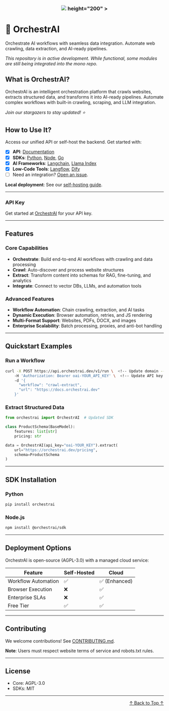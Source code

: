 <h3 align="center">
  <a name="readme-top"></a>
  <img
    src="https://raw.githubusercontent.com/your-username/orchestrai/main/img/orchestrai_logo.png"  <!-- Update logo path -->
    height="200"
  >
</h3>

# 🤖 OrchestrAI

Orchestrate AI workflows with seamless data integration. Automate web crawling, data extraction, and AI-ready pipelines.

_This repository is in active development. While functional, some modules are still being integrated into the mono repo._

## What is OrchestrAI?

OrchestrAI is an intelligent orchestration platform that crawls websites, extracts structured data, and transforms it into AI-ready pipelines. Automate complex workflows with built-in crawling, scraping, and LLM integration.

*Join our stargazers to stay updated! ⭐*

## How to Use It?

Access our unified API or self-host the backend. Get started with:

- [x] **API**: [Documentation](https://docs.orchestrai.dev/api-reference/introduction) <!-- Update links -->
- [x] **SDKs**: [Python](https://docs.orchestrai.dev/sdks/python), [Node](https://docs.orchestrai.dev/sdks/node), [Go](https://docs.orchestrai.dev/sdks/go)
- [x] **AI Frameworks**: [Langchain](https://python.langchain.com/docs/integrations/document_loaders/orchestrai/), [Llama Index](https://docs.llamaindex.ai/en/latest/examples/data_connectors/WebPageDemo/)
- [x] **Low-Code Tools**: [Langflow](https://docs.langflow.org/), [Dify](https://dify.ai/blog/integrated-with-orchestrai)
- [ ] Need an integration? [Open an issue](https://github.com/your-username/orchestrai/issues).

**Local deployment**: See our [self-hosting guide](CONTRIBUTING.md).

---

### API Key
Get started at [OrchestrAI](https://orchestrai.dev) for your API key. <!-- Update domain -->

---

## Features

### Core Capabilities
- **Orchestrate**: Build end-to-end AI workflows with crawling and data processing
- **Crawl**: Auto-discover and process website structures
- **Extract**: Transform content into schemas for RAG, fine-tuning, and analytics
- **Integrate**: Connect to vector DBs, LLMs, and automation tools

### Advanced Features
- **Workflow Automation**: Chain crawling, extraction, and AI tasks
- **Dynamic Execution**: Browser automation, retries, and JS rendering
- **Multi-Format Support**: Websites, PDFs, DOCX, and images
- **Enterprise Scalability**: Batch processing, proxies, and anti-bot handling

---

## Quickstart Examples

### Run a Workflow
```bash
curl -X POST https://api.orchestrai.dev/v1/run \  <!-- Update domain -->
    -H 'Authorization: Bearer oai-YOUR_API_KEY' \  <!-- Update API key prefix -->
    -d '{
      "workflow": "crawl-extract",
      "url": "https://docs.orchestrai.dev"
    }'
```

### Extract Structured Data
```python
from orchestrai import OrchestrAI  # Updated SDK

class ProductSchema(BaseModel):
    features: list[str]
    pricing: str

data = OrchestrAI(api_key="oai-YOUR_KEY").extract(
    url="https://orchestrai.dev/pricing",
    schema=ProductSchema
)
```

---

## SDK Installation

### Python
```bash
pip install orchestrai
```

### Node.js
```bash
npm install @orchestrai/sdk
```

---

## Deployment Options

OrchestrAI is open-source (AGPL-3.0) with a managed cloud service:

| Feature               | Self-Hosted | Cloud          |
|-----------------------|-------------|----------------|
| Workflow Automation   | ✅          | ✅ (Enhanced)  |
| Browser Execution     | ❌          | ✅             | 
| Enterprise SLAs       | ❌          | ✅             |
| Free Tier             | ✅          | ✅             |

---

## Contributing
We welcome contributions! See [CONTRIBUTING.md](CONTRIBUTING.md). 

**Note**: Users must respect website terms of service and robots.txt rules.

---

## License
- Core: AGPL-3.0
- SDKs: MIT

---

<p align="right">
  <a href="#readme-top">↑ Back to Top ↑</a>
</p>
